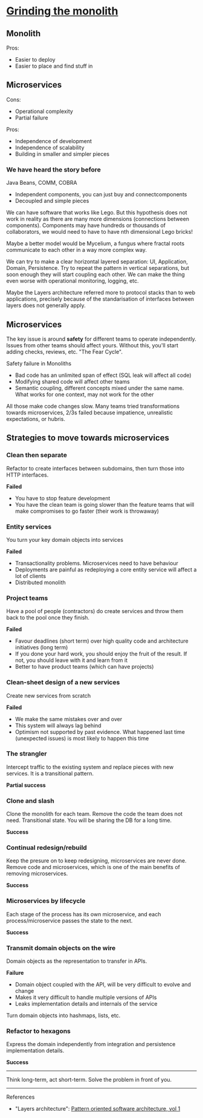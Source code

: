 # [Grinding the monolith](https://www.youtube.com/watch?v=xxW_c_8AHiE)

## Monolith

Pros:
* Easier to deploy
* Easier to place and find stuff in

## Microservices

Cons:
* Operational complexity
* Partial failure

Pros:
* Independence of development
* Independence of scalability
* Building in smaller and simpler pieces

### We have heard the story before

Java Beans, COMM, COBRA
* Independent components, you can just buy and connectcomponents
* Decoupled and simple pieces

We can have software that works like Lego. But this hypothesis does not work in reality as there are many more dimensions (connections between components). Components may have hundreds or thousands of collaborators, we would need to have to have nth dimensional Lego bricks!

Maybe a better model would be Mycelium, a fungus where fractal roots communicate to each other in a way more complex way.

We can try to make a clear horizontal layered separation: UI, Application, Domain, Persistence. Try to repeat the pattern in vertical separations, but soon enough they will start coupling each other. We can make the thing even worse with operational monitoring, logging, etc.

Maybe the Layers architecture referred more to protocol stacks than to web applications, precisely because of the standarisation of interfaces between layers does not generally apply.

## Microservices

The key issue is around **safety** for different teams to operate independently. Issues from other teams should affect yours. Without this, you'll start adding checks, reviews, etc. "The Fear Cycle".

Safety failure in Monoliths

* Bad code has an unlimited span of effect (SQL leak will affect all code)
* Modifying shared code will affect other teams
* Semantic coupling, different concepts mixed under the same name. What works for one context, may not work for the other

All those make code changes slow. Many teams tried transformations towards microservices, 2/3s failed because impatience, unrealistic expectations, or hubris.

## Strategies to move towards microservices

### Clean then separate

Refactor to create interfaces between subdomains, then turn those into HTTP interfaces.

**Failed**
* You have to stop feature development
* You have the clean team is going slower than the feature teams that will make compromises to go faster (their work is throwaway)

### Entity services

You turn your key domain objects into services

**Failed**
* Transactionality problems. Microservices need to have behaviour
* Deployments are painful as redeploying a core entity service will affect a lot of clients
* Distributed monolith

### Project teams

Have a pool of people (contractors) do create services and throw them back to the pool once they finish.

**Failed**
* Favour deadlines (short term) over high quality code and architecture initiatives (long term)
* If you done your hard work, you should enjoy the fruit of the result. If not, you should leave with it and learn from it
* Better to have product teams (which can have projects)

### Clean-sheet design of a new services

Create new services from scratch

**Failed**
* We make the same mistakes over and over
* This system will always lag behind
* Optimism not supported by past evidence. What happened last time (unexpected issues) is most likely to happen this time

### The strangler

Intercept traffic to the existing system and replace pieces with new services. It is a transitional pattern.

**Partial success**

### Clone and slash

Clone the monolith for each team. Remove the code the team does not need. Transitional state. You will be sharing the DB for a long time.

**Success**

### Continual redesign/rebuild

Keep the presure on to keep redesigning, microservices are never done. Remove code and microservices, which is one of the main benefits of removing microservices.

**Success**

### Microservices by lifecycle

Each stage of the process has its own microservice, and each process/microservice passes the state to the next.

**Success**

### Transmit domain objects on the wire

Domain objects as the representation to transfer in APIs.

**Failure**
* Domain object coupled with the API, will be very difficult to evolve and change
* Makes it very difficult to handle multiple versions of APIs
* Leaks implementation details and internals of the service

Turn domain objects into hashmaps, lists, etc.

### Refactor to hexagons

Express the domain independently from integration and persistence implementation details.

**Success**

---

Think long-term, act short-term. Solve the problem in front of you.

---

References
- "Layers architecture": [Pattern oriented software architecture, vol 1](https://www.goodreads.com/book/show/85039.Pattern_Oriented_Software_Architecture_Volume_1)